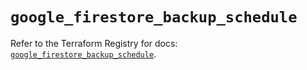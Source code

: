 # `google_firestore_backup_schedule`

Refer to the Terraform Registry for docs: [`google_firestore_backup_schedule`](https://registry.terraform.io/providers/hashicorp/google-beta/6.40.0/docs/resources/google_firestore_backup_schedule).
